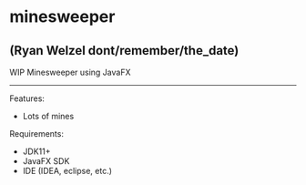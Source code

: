 # minesweeper

## (Ryan Welzel dont/remember/the_date)

WIP Minesweeper using JavaFX

---

Features:
- Lots of mines

Requirements:
- JDK11+
- JavaFX SDK
- IDE (IDEA, eclipse, etc.)
